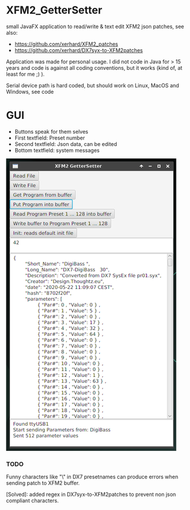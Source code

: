 # XFM2_GetterSetter
small JavaFX application to read/write &amp; text edit XFM2 json patches, see also:

- https://github.com/xerhard/XFM2_patches
- https://github.com/xerhard/DX7syx-to-XFM2patches


Application was made for personal usage. I did not code in Java for > 15 years and code is against all coding conventions, but it works (kind of, at least for me ;) ).

Serial device path is hard coded, but should work on Linux, MacOS and Windows, see code

# GUI

- Buttons speak for them selves
- First textfield: Preset number
- Second textfield: Json data, can be edited
- Bottom textfield: system messages

![GUI](https://github.com/xerhard/XFM2_GetterSetter/blob/master/images/Screenshot_XFM2_GetterSetter.png "UI XFM2_GetterSetter")

### TODO

Funny characters like "\\" in DX7 presetnames can produce errors when sending patch to XFM2 buffer.

[Solved]: added regex in DX7syx-to-XFM2patches to prevent non json compliant characters.
